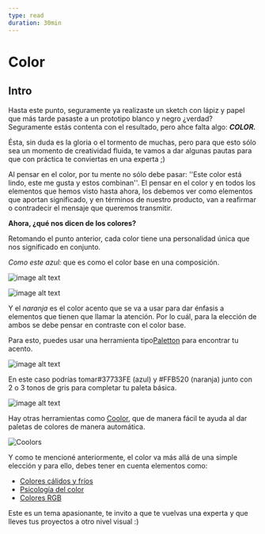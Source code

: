 ```yaml
---
type: read
duration: 30min
---
```


# Color

## Intro

Hasta este punto, seguramente ya realizaste un sketch con lápiz y papel que más
tarde pasaste a un prototipo blanco y negro ¿verdad? Seguramente estás contenta
con el resultado, pero ahce falta algo: ***COLOR.***

Ésta, sin duda es la gloria o el tormento de muchas, pero para que esto sólo sea
un momento de creatividad fluida, te vamos a dar algunas pautas para que con
práctica te conviertas en una experta ;)

Al pensar en el color, por tu mente no sólo debe pasar: ''Este color está lindo,
este me gusta y estos combinan''. El pensar en el color y en todos los elementos
que hemos visto hasta ahora, los debemos ver como elementos que aportan
significado, y en términos de nuestro producto, van a reafirmar o contradecir el
mensaje que queremos transmitir.

**Ahora, ¿qué nos dicen de los colores?**

Retomando el punto anterior, cada color tiene una personalidad única que nos
significado en conjunto.

*Como este azul:* que es como el color base en una composición.

![image alt text](https://lh5.googleusercontent.com/SN4omjyMehr27O6iMqKTqEr7xYDJAEdfqJrJ_rEtDgv70xYUxpHp8i8WZ7w92Xy4hM5bP2q5-L5W2NDk_Yxex7WFs-O7aA2acHQ_S0UF_FW8dG-hazdK2QyacwsMJM963ppspxQJ)

![image alt text](https://lh6.googleusercontent.com/mhsVv2MpHxhwqxhRp0-urtAETZ3b6f9l0l0cGc_y1GJtNt_PCnSKNUwwvrGu3Y6h24-23GJCMw8C13ZsfN_YdegmIifhlTcKzMiji1TNJG7HpIG4dk6nUHaSY7tNonWFKz2pruAu)

Y el *naranja* es el color acento que se va a usar para dar énfasis a elementos
que tienen que llamar la atención. Por lo cuál, para la elección de ambos se
debe pensar en contraste con el color base.

Para esto, puedes usar una herramienta tipo[Paletton](http://paletton.com/) para
encontrar tu acento.

![image alt text](https://lh3.googleusercontent.com/oavXsdFyCHStUR_Ne7y5v191_a-LwXhV01tRTUt0XqQ0dr4zZLWZ3xJDS7is1SAsDypt7iQB3OSuvmZJJ4RT77quyz4FvcVXQnQ2oY5ljSg9zVstYZx4Hl7EvNn8ibLcLgEaEVY7)

En este caso podrías tomar#37733FE (azul) y  #FFB520 (naranja) junto con 2 o 3
tonos de gris para completar tu paleta básica.

![image alt text](https://lh3.googleusercontent.com/2qSXbIVrjUEbixbFscn1AjOp3r8-c6K68EiHmeKzqcMa_DDCh-w9xdoD5Pz9_EDDJbfk5AkAmWDUcTJTpL4FgurZU4MqEhaGN661Hs_ey6mcQdbgZqVE0rGkDEtBydyEAVOvZRt5)

Hay otras herramientas como [Coolor](https://coolors.co/), que de manera fácil
te ayuda al dar paletas de colores de manera automática.

![Coolors](https://image.ibb.co/f6Jefo/colores.png)

Y como te mencioné anteriormente, el color va más allá de una simple elección y
para ello, debes tener en cuenta elementos como:

- [Colores cálidos y fríos](http://www.fotonostra.com/grafico/colorescalifrios.htm)
- [Psicología del color](https://lamenteesmaravillosa.com/psicologia-del-color-curiosidades/)
- [Colores RGB](https://www.w3schools.com/colors/colors_rgb.asp)

Este es un tema apasionante, te invito a que te vuelvas una experta y que lleves
tus proyectos a otro nivel visual :)
